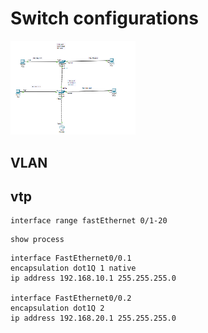 # Switch configurations

<a href="link"><img src="https://github.com/amin-amani/CCNA/blob/main/Session9/vlan-routing.PNG" alt="CCNA ||" width="200"/></a>

## VLAN

## vtp

```
interface range fastEthernet 0/1-20
```

```
show process
```

```
interface FastEthernet0/0.1
encapsulation dot1Q 1 native
ip address 192.168.10.1 255.255.255.0

interface FastEthernet0/0.2
encapsulation dot1Q 2
ip address 192.168.20.1 255.255.255.0
```
